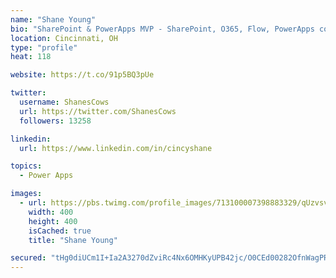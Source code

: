 ```yaml
---
name: "Shane Young"
bio: "SharePoint & PowerApps MVP - SharePoint, O365, Flow, PowerApps consulting? @PowerApps911 | Pure Snark? You found it."
location: Cincinnati, OH
type: "profile"
heat: 118

website: https://t.co/91p5BQ3pUe

twitter:
  username: ShanesCows
  url: https://twitter.com/ShanesCows
  followers: 13258

linkedin:
  url: https://www.linkedin.com/in/cincyshane

topics:
  - Power Apps

images:
  - url: https://pbs.twimg.com/profile_images/713100007398883329/qUzvsvQ3_400x400.jpg
    width: 400
    height: 400
    isCached: true
    title: "Shane Young"

secured: "tHg0diUCm1I+Ia2A3270dZviRc4Nx6OMHKyUPB42jc/O0CEd00282OfnWagPRujPRID0uSZRWVvfpXWYIdGpkHE2Dw5nW/X4JeA0AzL7b98VmoRqEXL45k71yz9XjLu3086uTTOWssOJ8zKJ6GBIBFA3djVoWdZDDyrU+7FOvNtoq6vVxmRinRe0skaCEEhr+rmWKHFr3izqmDd8tYKDiEyHcgdgMj4eRJE5VX8awEwV2DVkxWcoCW6HfqEvGuGXHi9jHUHXoBKOI5zP7dpIrPH30ILu8OO3NYn7CzXqzFK9GcPkwl9DNPPYIlHDgcNMlDA4zh24uyPbrDovcahUYzibgLJfd3wJqJyHvAbC/5LzltpoFojAUWr23y6nyyJTL+zKvLu0+G0O9e5EFBFkwoJPXsZTCx6qdYNpY+rf26U=;PZhTcm5rLeriRZmPHJqwQw=="
---
```


